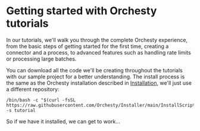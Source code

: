 # Getting started with Orchesty tutorials

In our tutorials, we'll walk you through the complete Orchesty experience, from the basic steps of getting started for the first time, creating a connector and a process, to advanced features such as handling rate limits or processing large batches.

You can download all the code we'll be creating throughout the tutorials with our sample project for a better understanding. The install process is the same as the Orchesty installation described in [Installation](../get-started/installation.md), we'll just use a different repository:

```shell
/bin/bash -c "$(curl -fsSL https://raw.githubusercontent.com/Orchesty/Installer/main/InstallScript.sh)" -s tutorial
```
So if we have it installed, we can get to work...
